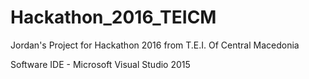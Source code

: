 # Hackathon_2016_TEICM
Jordan's Project for Hackathon 2016 from T.E.I. Of Central Macedonia

Software
IDE - Microsoft Visual Studio 2015
